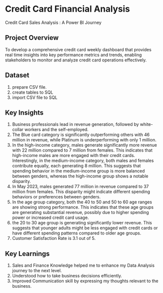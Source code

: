 # Credit Card Financial Analysis
Credit Card Sales Analysis : A Power BI Journey

##  Project Overview
To develop a comprehensive credit card weekly dashboard that provides real time insights into key performance metrics and trends, enabling stakeholders to monitor and analyze credit card operations effectively.

## Dataset
1. prepare CSV file.
2. create tables to SQL
3. import CSV file to SQL

## Key Insights
1. Business professionals lead in revenue generation, followed by white-collar workers and the self-employed.
2. The Blue card category is significantly outperforming others with 46 million in revenue, while Platinum is underperforming with only 1 million.
3. In the high-income category, males generate significantly more revenue with 22 million compared to 7 million from females. This indicates that high-income males are more engaged with their credit cards. Interestingly, in the medium-income category, both males and females contribute equally, each generating 8 million. This suggests that spending behavior in the medium-income group is more balanced between genders, whereas the high-income group shows a notable disparity.
4. In May 2023, males generated 77 million in revenue compared to 37 million from females. This disparity might indicate different spending behaviors or preferences between genders.
5. In the age group category, both the 40 to 50 and 50 to 60 age ranges are showing strong performance. This indicates that these age groups are generating substantial revenue, possibly due to higher spending power or increased credit card usage.
6.  the 20 to 30 age group is generating significantly lower revenue. This suggests that younger adults might be less engaged with credit cards or have different spending patterns compared to older age groups.
7.  Customer Satisfaction Rate is 3.1 out of 5.

## Key Learnings
1. Sales and Finance Knowledge helped me to enhance my Data Analysis journey to the next level.
2. Understood how to take business decisions efficiently.
3. Improved Communication skill by expressing my thoughts relevant to the business.
